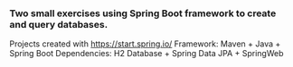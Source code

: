 ### Two small exercises using Spring Boot framework to create and query databases.

Projects created with https://start.spring.io/
Framework: Maven + Java + Spring Boot
Dependencies: H2 Database + Spring Data JPA + SpringWeb
